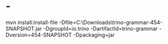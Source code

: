 # -

mvn install:install-file -Dfile=C:\Downloads\trino-grammar-454-SNAPSHOT.jar -DgroupId=io.trino -DartifactId=trino-grammar -Dversion=454-SNAPSHOT -Dpackaging=jar
